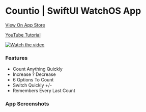 # Countio | SwiftUI WatchOS App

[View On App Store](https://apps.apple.com/in/app/countio/id1510104828)

[YouTube Tutorial](https://youtu.be/EWuTnjmEnHM)

[![Watch the video](https://i.imgur.com/vKb2F1B.png)](https://youtu.be/vt5fpE0bzSY)

### Features
* Count Anything Quickly
* Increase ? Decrease
* 6 Options To Count
* Switch Quickly +/-
* Remembers Every Last Count

### App Screenshots
